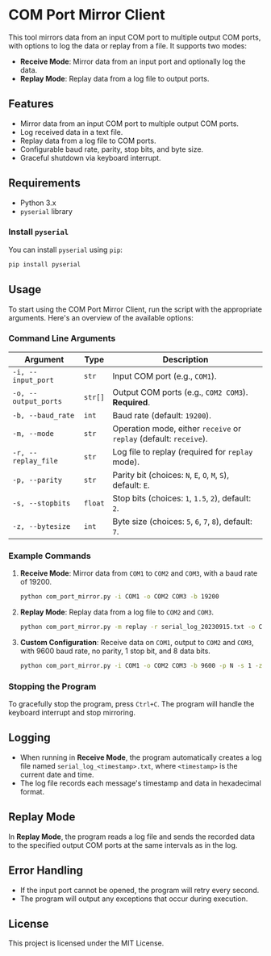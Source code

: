# COM Port Mirror Client

This tool mirrors data from an input COM port to multiple output COM ports, with options to log the data or replay from a file. It supports two modes: 
- **Receive Mode**: Mirror data from an input port and optionally log the data.
- **Replay Mode**: Replay data from a log file to output ports.

## Features
- Mirror data from an input COM port to multiple output COM ports.
- Log received data in a text file.
- Replay data from a log file to COM ports.
- Configurable baud rate, parity, stop bits, and byte size.
- Graceful shutdown via keyboard interrupt.

## Requirements

- Python 3.x
- `pyserial` library

### Install `pyserial`
You can install `pyserial` using `pip`:

```bash
pip install pyserial
```

## Usage

To start using the COM Port Mirror Client, run the script with the appropriate arguments. Here's an overview of the available options:

### Command Line Arguments

| Argument              | Type      | Description |
|-----------------------|-----------|-------------|
| `-i, --input_port`     | `str`     | Input COM port (e.g., `COM1`). |
| `-o, --output_ports`   | `str[]`   | Output COM ports (e.g., `COM2 COM3`). **Required**. |
| `-b, --baud_rate`      | `int`     | Baud rate (default: `19200`). |
| `-m, --mode`           | `str`     | Operation mode, either `receive` or `replay` (default: `receive`). |
| `-r, --replay_file`    | `str`     | Log file to replay (required for `replay` mode). |
| `-p, --parity`         | `str`     | Parity bit (choices: `N`, `E`, `O`, `M`, `S`), default: `E`. |
| `-s, --stopbits`       | `float`   | Stop bits (choices: `1`, `1.5`, `2`), default: `2`. |
| `-z, --bytesize`       | `int`     | Byte size (choices: `5`, `6`, `7`, `8`), default: `7`. |

### Example Commands

1. **Receive Mode**: Mirror data from `COM1` to `COM2` and `COM3`, with a baud rate of 19200.

   ```bash
   python com_port_mirror.py -i COM1 -o COM2 COM3 -b 19200
   ```

2. **Replay Mode**: Replay data from a log file to `COM2` and `COM3`.

   ```bash
   python com_port_mirror.py -m replay -r serial_log_20230915.txt -o COM2 COM3
   ```

3. **Custom Configuration**: Receive data on `COM1`, output to `COM2` and `COM3`, with 9600 baud rate, no parity, 1 stop bit, and 8 data bits.

   ```bash
   python com_port_mirror.py -i COM1 -o COM2 COM3 -b 9600 -p N -s 1 -z 8
   ```

### Stopping the Program

To gracefully stop the program, press `Ctrl+C`. The program will handle the keyboard interrupt and stop mirroring.

## Logging

- When running in **Receive Mode**, the program automatically creates a log file named `serial_log_<timestamp>.txt`, where `<timestamp>` is the current date and time.
- The log file records each message's timestamp and data in hexadecimal format.

## Replay Mode

In **Replay Mode**, the program reads a log file and sends the recorded data to the specified output COM ports at the same intervals as in the log.

## Error Handling

- If the input port cannot be opened, the program will retry every second.
- The program will output any exceptions that occur during execution.

## License

This project is licensed under the MIT License.